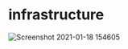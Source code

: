 # infrastructure
![Screenshot 2021-01-18 154605](https://user-images.githubusercontent.com/43527185/105348892-57161400-5c17-11eb-8382-e8f602e90c81.png)
